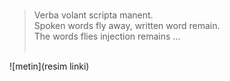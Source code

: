 ### 

> Verba volant scripta manent. </br>
> Spoken words fly away, written word remain. </br>
> The words flies injection remains ... </br>
> </br>

![metin](resim linki)

<!--
**nazanbahar/NazanBahar** is a ✨ _special_ ✨ repository because its `README.md` (this file) appears on your GitHub profile.

Here are some ideas to get you started:

- 🔭 I’m currently working on ...
- 🌱 I’m currently learning ...
- 👯 I’m looking to collaborate on ...
- 🤔 I’m looking for help with ...
- 💬 Ask me about ...
- 📫 How to reach me: ...
- 😄 Pronouns: ...
- ⚡ Fun fact: ...
-->
